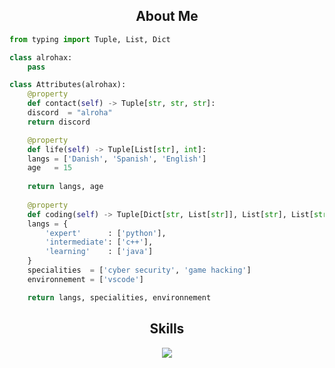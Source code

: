 <h2 align="center">About Me </h2>

```python
from typing import Tuple, List, Dict

class alrohax:
    pass

class Attributes(alrohax):
    @property
    def contact(self) -> Tuple[str, str, str]:
	discord  = "alroha"
	return discord

    @property
    def life(self) -> Tuple[List[str], int]:
	langs = ['Danish', 'Spanish', 'English']
	age   = 15
		
	return langs, age
	
    @property
    def coding(self) -> Tuple[Dict[str, List[str]], List[str], List[str]]:
	langs = {
	    'expert'      : ['python'],
	    'intermediate': ['c++'],
	    'learning'    : ['java']
	}
	specialities  = ['cyber security', 'game hacking']
	environnement = ['vscode']

	return langs, specialities, environnement
```
<h2 align="center">Skills </h2>

<p align="center">
  <a href="https://skillicons.dev">
    <img src="https://skillicons.dev/icons?i=python,vscode,cpp,css,html" />
  </a>
</p>

<p href="https://discord.gg/onlp" align="center">
    <img alt="" src="https://github-readme-stats.vercel.app/api?username=alrohax&theme=tokyonight&show_icons=true">
</p>

<p href="https://discord.gg/onlp" align="center">
    <img alt="" src=https://lanyard.cnrad.dev/api/705049661882237008>
</p>

